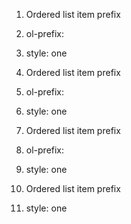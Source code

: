 1. Ordered list item prefix
2. ol-prefix:
3. style: one

0. Ordered list item prefix
0. ol-prefix:
0. style: one

01. Ordered list item prefix
01. ol-prefix:
01. style: one

1. Ordered list item prefix
3. style: one

